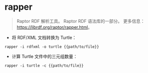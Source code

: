 # rapper

> Raptor RDF 解析工具。
> Raptor RDF 语法库的一部分。
> 更多信息：<https://librdf.org/raptor/rapper.html>。

- 将 RDF/XML 文档转换为 Turtle：

`rapper -i rdfxml -o turtle {{path/to/file}}`

- 计算 Turtle 文件中的三元组数量：

`rapper -i turtle -c {{path/to/file}}`